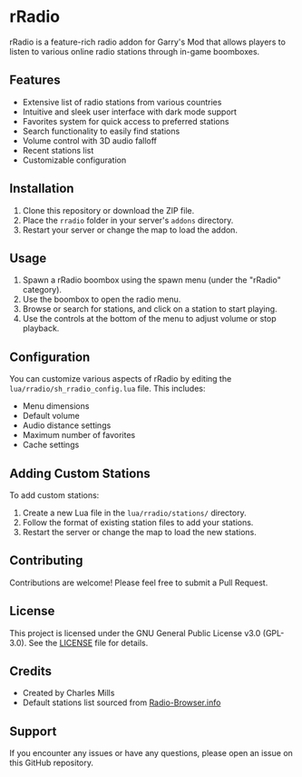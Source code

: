 # rRadio

rRadio is a feature-rich radio addon for Garry's Mod that allows players to listen to various online radio stations through in-game boomboxes.

## Features

- Extensive list of radio stations from various countries
- Intuitive and sleek user interface with dark mode support
- Favorites system for quick access to preferred stations
- Search functionality to easily find stations
- Volume control with 3D audio falloff
- Recent stations list
- Customizable configuration

## Installation

1. Clone this repository or download the ZIP file.
2. Place the `rradio` folder in your server's `addons` directory.
3. Restart your server or change the map to load the addon.

## Usage

1. Spawn a rRadio boombox using the spawn menu (under the "rRadio" category).
2. Use the boombox to open the radio menu.
3. Browse or search for stations, and click on a station to start playing.
4. Use the controls at the bottom of the menu to adjust volume or stop playback.

## Configuration

You can customize various aspects of rRadio by editing the `lua/rradio/sh_rradio_config.lua` file. This includes:

- Menu dimensions
- Default volume
- Audio distance settings
- Maximum number of favorites
- Cache settings

## Adding Custom Stations

To add custom stations:

1. Create a new Lua file in the `lua/rradio/stations/` directory.
2. Follow the format of existing station files to add your stations.
3. Restart the server or change the map to load the new stations.

## Contributing

Contributions are welcome! Please feel free to submit a Pull Request.

## License

This project is licensed under the GNU General Public License v3.0 (GPL-3.0). See the [LICENSE](https://github.com/charles-mills/rRadio/blob/main/LICENSE) file for details.

## Credits

- Created by Charles Mills
- Default stations list sourced from [Radio-Browser.info](https://www.radio-browser.info/)

## Support

If you encounter any issues or have any questions, please open an issue on this GitHub repository.